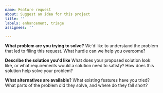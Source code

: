 ```yaml
---
name: Feature request
about: Suggest an idea for this project
title: ''
labels: enhancement, triage
assignees: ''

---
```


**What problem are you trying to solve?**
We'd like to understand the problem that led to filing this request. What hurdle can we help you overcome?

**Describe the solution you'd like**
What does your proposed solution look like, or what requirements would a solution need to satisfy? How does this solution help solve your problem?

**What alternatives are available?**
What existing features have you tried? What parts of the problem did they solve, and where do they fall short?
